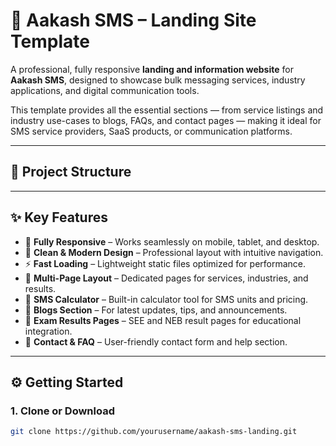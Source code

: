 # 💬 Aakash SMS – Landing Site Template

A professional, fully responsive **landing and information website** for **Aakash SMS**, designed to showcase bulk messaging services, industry applications, and digital communication tools.

This template provides all the essential sections — from service listings and industry use-cases to blogs, FAQs, and contact pages — making it ideal for SMS service providers, SaaS products, or communication platforms.

---

## 📁 Project Structure


---

## ✨ Key Features

- 📱 **Fully Responsive** – Works seamlessly on mobile, tablet, and desktop.  
- 🎨 **Clean & Modern Design** – Professional layout with intuitive navigation.  
- ⚡ **Fast Loading** – Lightweight static files optimized for performance.  
- 🧭 **Multi-Page Layout** – Dedicated pages for services, industries, and results.  
- 🧮 **SMS Calculator** – Built-in calculator tool for SMS units and pricing.  
- 📰 **Blogs Section** – For latest updates, tips, and announcements.  
- 🧾 **Exam Results Pages** – SEE and NEB result pages for educational integration.  
- 💬 **Contact & FAQ** – User-friendly contact form and help section.  

---

## ⚙️ Getting Started

### 1. Clone or Download

```bash
git clone https://github.com/yourusername/aakash-sms-landing.git
